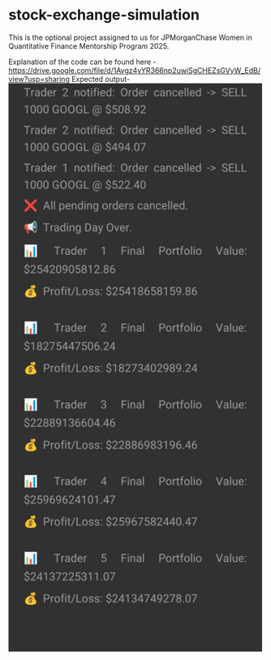 # stock-exchange-simulation
 
This is the optional project assigned to us for JPMorganChase Women in Quantitative Finance Mentorship Program 2025.

Explanation of the code can be found here - https://drive.google.com/file/d/1Avgz4yYR366np2uwiSgCHEZsGVyW_EdB/view?usp=sharing
Expected output-<img src="images/profit-loss.jpeg" alt="Trading Dashboard" width="500" >

